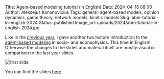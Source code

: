 Title: Agent-based modeling tutorial (in English)
Date: 2024-04-16 08:00
Author: Aleksejus Kononovicius
Tags: general, agent-based models, opinion dynamics, game theory, network models, kinetic models
Slug: abm-tutorial-in-english-2024
Status: published
Image_url: uploads/2024/abm-tutorial-in-english-2024.jpg

Like in the [previous
year]({filename}/articles/2023/abm-tutorial-in-lithuanian.md), I gave
another two lecture introduction to the [agent-based
modeling](/tag/agent-based-models/) in socio- and econophysics. This time
in English! Otherwise the changes to the slides and material itself are
mostly visual in comparison to the last year slides.

![first slide]({static}/uploads/2024/abm-tutorial-in-english-2024.jpg)

You can find the slides [here]({static}/uploads/2024/Kononovicius2024FF.pdf).

